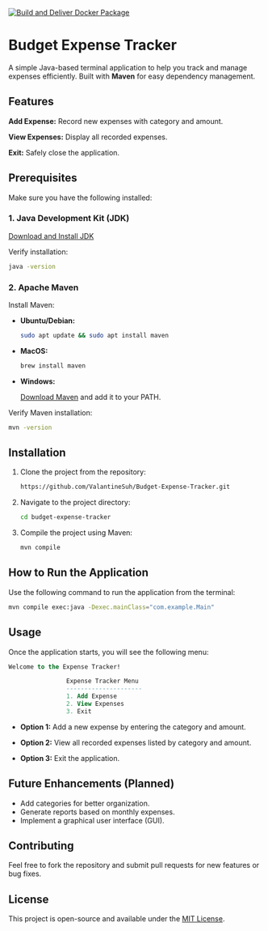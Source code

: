[![Build and Deliver Docker Package](https://github.com/ValantineSuh/Budget-Expense/actions/workflows/main.yml/badge.svg)](https://github.com/ValantineSuh/Budget-Expense/actions/workflows/main.yml)


# Budget Expense Tracker
A simple Java-based terminal application to help you track and manage expenses efficiently. Built with **Maven** for easy dependency management.

## Features
**Add Expense:** Record new expenses with category and amount.

**View Expenses:** Display all recorded expenses.

**Exit:** Safely close the application.

## Prerequisites
Make sure you have the following installed:

### 1. Java Development Kit (JDK)
[Download and Install JDK](https://www.oracle.com/java/technologies/javase-downloads.html)

Verify installation:

```bash
java -version
```
### 2. Apache Maven

Install Maven:

- **Ubuntu/Debian:**
    ```bash
    sudo apt update && sudo apt install maven
    ```

- **MacOS:**
    ```bash
    brew install maven
    ```

- **Windows:**

    [Download Maven](https://maven.apache.org/download.cgi) and add it to your PATH.

Verify Maven installation:
```bash
mvn -version
```


## Installation
1) Clone the project from the repository:
    ```bash
    https://github.com/ValantineSuh/Budget-Expense-Tracker.git
    ```

2) Navigate to the project directory:
    ```bash
    cd budget-expense-tracker
    ```

3) Compile the project using Maven:
    ```bash
    mvn compile
    ```


## How to Run the Application
Use the following command to run the application from the terminal:
```bash
mvn compile exec:java -Dexec.mainClass="com.example.Main"
```


## Usage
Once the application starts, you will see the following menu:
```sql
Welcome to the Expense Tracker!

                Expense Tracker Menu
                ---------------------
                1. Add Expense
                2. View Expenses
                3. Exit
```
- **Option 1:** Add a new expense by entering the category and amount.

- **Option 2:** View all recorded expenses listed by category and amount.

- **Option 3:** Exit the application.


## Future Enhancements (Planned)
- Add categories for better organization.
- Generate reports based on monthly expenses.
- Implement a graphical user interface (GUI).


## Contributing
Feel free to fork the repository and submit pull requests for new features or bug fixes.

## License
This project is open-source and available under the [MIT License](https://opensource.org/licenses/MIT).
